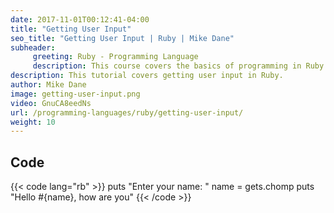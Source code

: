```yaml
---
date: 2017-11-01T00:12:41-04:00
title: "Getting User Input"
seo_title: "Getting User Input | Ruby | Mike Dane"
subheader:
     greeting: Ruby - Programming Language
     description: This course covers the basics of programming in Ruby. Work your way through the videos and we'll teach you everything you need to know to start your programming journey!
description: This tutorial covers getting user input in Ruby.
author: Mike Dane
image: getting-user-input.png
video: GnuCA8eedNs
url: /programming-languages/ruby/getting-user-input/
weight: 10
---
```


## Code

{{< code lang="rb" >}}
puts "Enter your name: "
name = gets.chomp
puts "Hello #{name}, how are you"
{{< /code >}}